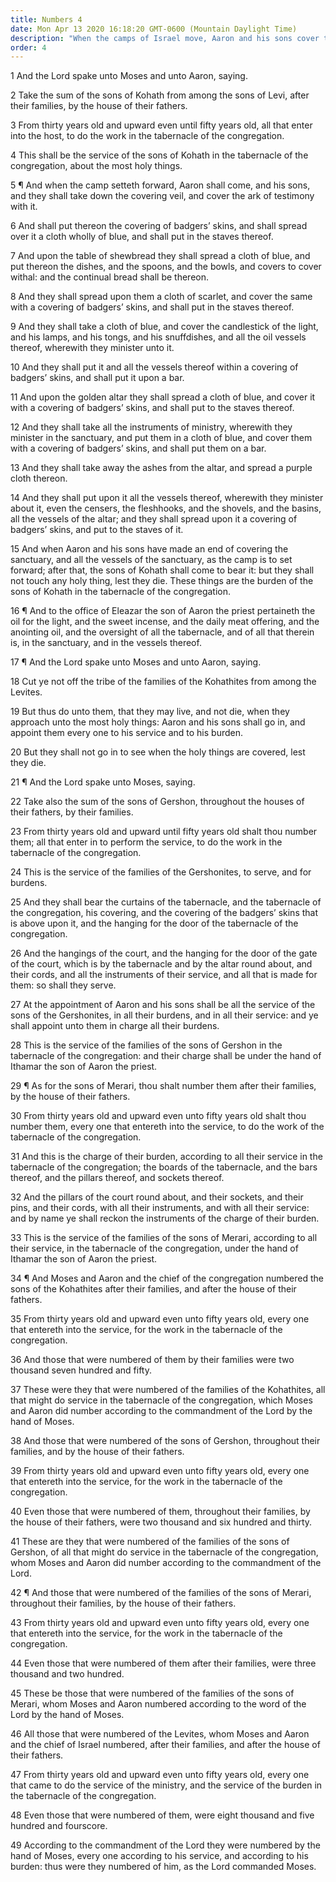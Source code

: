 ```yaml
---
title: Numbers 4
date: Mon Apr 13 2020 16:18:20 GMT-0600 (Mountain Daylight Time)
description: "When the camps of Israel move, Aaron and his sons cover the holy things in the tabernacle—The Levites of the families of Kohath, Gershon, and Merari carry the burden of the tabernacle."
order: 4
---
```


1 And the Lord spake unto Moses and unto Aaron, saying.

2 Take the sum of the sons of Kohath from among the sons of Levi, after their families, by the house of their fathers.

3 From thirty years old and upward even until fifty years old, all that enter into the host, to do the work in the tabernacle of the congregation.

4 This shall be the service of the sons of Kohath in the tabernacle of the congregation, about the most holy things.

5 ¶ And when the camp setteth forward, Aaron shall come, and his sons, and they shall take down the covering veil, and cover the ark of testimony with it.

6 And shall put thereon the covering of badgers’ skins, and shall spread over it a cloth wholly of blue, and shall put in the staves thereof.

7 And upon the table of shewbread they shall spread a cloth of blue, and put thereon the dishes, and the spoons, and the bowls, and covers to cover withal: and the continual bread shall be thereon.

8 And they shall spread upon them a cloth of scarlet, and cover the same with a covering of badgers’ skins, and shall put in the staves thereof.

9 And they shall take a cloth of blue, and cover the candlestick of the light, and his lamps, and his tongs, and his snuffdishes, and all the oil vessels thereof, wherewith they minister unto it.

10 And they shall put it and all the vessels thereof within a covering of badgers’ skins, and shall put it upon a bar.

11 And upon the golden altar they shall spread a cloth of blue, and cover it with a covering of badgers’ skins, and shall put to the staves thereof.

12 And they shall take all the instruments of ministry, wherewith they minister in the sanctuary, and put them in a cloth of blue, and cover them with a covering of badgers’ skins, and shall put them on a bar.

13 And they shall take away the ashes from the altar, and spread a purple cloth thereon.

14 And they shall put upon it all the vessels thereof, wherewith they minister about it, even the censers, the fleshhooks, and the shovels, and the basins, all the vessels of the altar; and they shall spread upon it a covering of badgers’ skins, and put to the staves of it.

15 And when Aaron and his sons have made an end of covering the sanctuary, and all the vessels of the sanctuary, as the camp is to set forward; after that, the sons of Kohath shall come to bear it: but they shall not touch any holy thing, lest they die. These things are the burden of the sons of Kohath in the tabernacle of the congregation.

16 ¶ And to the office of Eleazar the son of Aaron the priest pertaineth the oil for the light, and the sweet incense, and the daily meat offering, and the anointing oil, and the oversight of all the tabernacle, and of all that therein is, in the sanctuary, and in the vessels thereof.

17 ¶ And the Lord spake unto Moses and unto Aaron, saying.

18 Cut ye not off the tribe of the families of the Kohathites from among the Levites.

19 But thus do unto them, that they may live, and not die, when they approach unto the most holy things: Aaron and his sons shall go in, and appoint them every one to his service and to his burden.

20 But they shall not go in to see when the holy things are covered, lest they die.

21 ¶ And the Lord spake unto Moses, saying.

22 Take also the sum of the sons of Gershon, throughout the houses of their fathers, by their families.

23 From thirty years old and upward until fifty years old shalt thou number them; all that enter in to perform the service, to do the work in the tabernacle of the congregation.

24 This is the service of the families of the Gershonites, to serve, and for burdens.

25 And they shall bear the curtains of the tabernacle, and the tabernacle of the congregation, his covering, and the covering of the badgers’ skins that is above upon it, and the hanging for the door of the tabernacle of the congregation.

26 And the hangings of the court, and the hanging for the door of the gate of the court, which is by the tabernacle and by the altar round about, and their cords, and all the instruments of their service, and all that is made for them: so shall they serve.

27 At the appointment of Aaron and his sons shall be all the service of the sons of the Gershonites, in all their burdens, and in all their service: and ye shall appoint unto them in charge all their burdens.

28 This is the service of the families of the sons of Gershon in the tabernacle of the congregation: and their charge shall be under the hand of Ithamar the son of Aaron the priest.

29 ¶ As for the sons of Merari, thou shalt number them after their families, by the house of their fathers.

30 From thirty years old and upward even unto fifty years old shalt thou number them, every one that entereth into the service, to do the work of the tabernacle of the congregation.

31 And this is the charge of their burden, according to all their service in the tabernacle of the congregation; the boards of the tabernacle, and the bars thereof, and the pillars thereof, and sockets thereof.

32 And the pillars of the court round about, and their sockets, and their pins, and their cords, with all their instruments, and with all their service: and by name ye shall reckon the instruments of the charge of their burden.

33 This is the service of the families of the sons of Merari, according to all their service, in the tabernacle of the congregation, under the hand of Ithamar the son of Aaron the priest.

34 ¶ And Moses and Aaron and the chief of the congregation numbered the sons of the Kohathites after their families, and after the house of their fathers.

35 From thirty years old and upward even unto fifty years old, every one that entereth into the service, for the work in the tabernacle of the congregation.

36 And those that were numbered of them by their families were two thousand seven hundred and fifty.

37 These were they that were numbered of the families of the Kohathites, all that might do service in the tabernacle of the congregation, which Moses and Aaron did number according to the commandment of the Lord by the hand of Moses.

38 And those that were numbered of the sons of Gershon, throughout their families, and by the house of their fathers.

39 From thirty years old and upward even unto fifty years old, every one that entereth into the service, for the work in the tabernacle of the congregation.

40 Even those that were numbered of them, throughout their families, by the house of their fathers, were two thousand and six hundred and thirty.

41 These are they that were numbered of the families of the sons of Gershon, of all that might do service in the tabernacle of the congregation, whom Moses and Aaron did number according to the commandment of the Lord.

42 ¶ And those that were numbered of the families of the sons of Merari, throughout their families, by the house of their fathers.

43 From thirty years old and upward even unto fifty years old, every one that entereth into the service, for the work in the tabernacle of the congregation.

44 Even those that were numbered of them after their families, were three thousand and two hundred.

45 These be those that were numbered of the families of the sons of Merari, whom Moses and Aaron numbered according to the word of the Lord by the hand of Moses.

46 All those that were numbered of the Levites, whom Moses and Aaron and the chief of Israel numbered, after their families, and after the house of their fathers.

47 From thirty years old and upward even unto fifty years old, every one that came to do the service of the ministry, and the service of the burden in the tabernacle of the congregation.

48 Even those that were numbered of them, were eight thousand and five hundred and fourscore.

49 According to the commandment of the Lord they were numbered by the hand of Moses, every one according to his service, and according to his burden: thus were they numbered of him, as the Lord commanded Moses.
